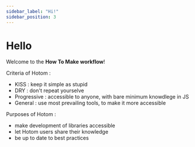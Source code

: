 ```yaml
---
sidebar_label: "Hi!"
sidebar_position: 3
---
```


# Hello

Welcome to the **How To Make workflow**!

Criteria of Hotom :

- KISS : keep it simple as stupid
- DRY : don't repeat yourselve
- Progressive : accessible to anyone, with bare minimum knowdlege in JS
- General : use most prevailing tools, to make it more accessible

Purposes of Hotom :

- make development of libraries accessible
- let Hotom users share their knowledge
- be up to date to best practices

